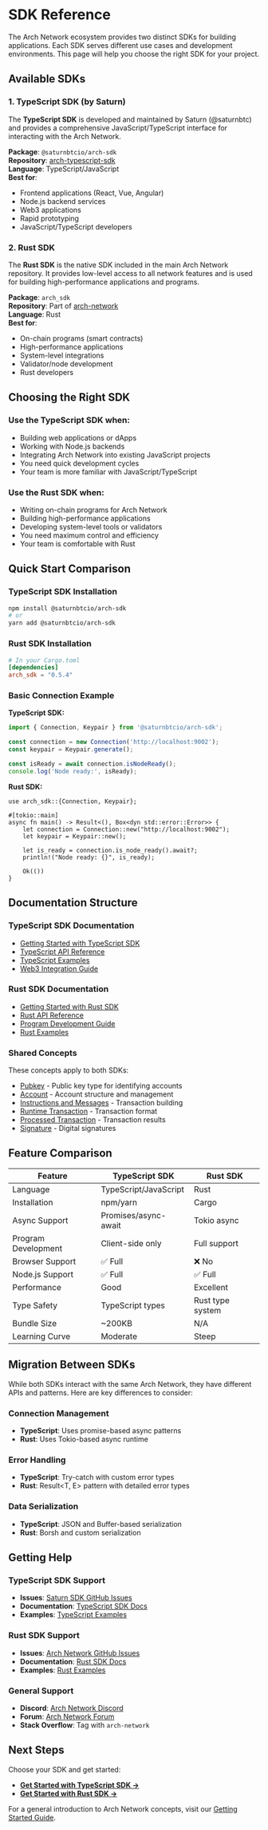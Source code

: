 # SDK Reference

The Arch Network ecosystem provides two distinct SDKs for building applications. Each SDK serves different use cases and development environments. This page will help you choose the right SDK for your project.

## Available SDKs

### 1. TypeScript SDK (by Saturn)

The **TypeScript SDK** is developed and maintained by Saturn (@saturnbtc) and provides a comprehensive JavaScript/TypeScript interface for interacting with the Arch Network.

**Package**: `@saturnbtcio/arch-sdk`  
**Repository**: [arch-typescript-sdk](https://github.com/saturnbtc/arch-typescript-sdk)  
**Language**: TypeScript/JavaScript  
**Best for**: 
- Frontend applications (React, Vue, Angular)
- Node.js backend services
- Web3 applications
- Rapid prototyping
- JavaScript/TypeScript developers

### 2. Rust SDK

The **Rust SDK** is the native SDK included in the main Arch Network repository. It provides low-level access to all network features and is used for building high-performance applications and programs.

**Package**: `arch_sdk`  
**Repository**: Part of [arch-network](https://github.com/Arch-Network/arch-network)  
**Language**: Rust  
**Best for**:
- On-chain programs (smart contracts)
- High-performance applications
- System-level integrations
- Validator/node development
- Rust developers

## Choosing the Right SDK

### Use the TypeScript SDK when:
- Building web applications or dApps
- Working with Node.js backends
- Integrating Arch Network into existing JavaScript projects
- You need quick development cycles
- Your team is more familiar with JavaScript/TypeScript

### Use the Rust SDK when:
- Writing on-chain programs for Arch Network
- Building high-performance applications
- Developing system-level tools or validators
- You need maximum control and efficiency
- Your team is comfortable with Rust

## Quick Start Comparison

### TypeScript SDK Installation
```bash
npm install @saturnbtcio/arch-sdk
# or
yarn add @saturnbtcio/arch-sdk
```

### Rust SDK Installation
```toml
# In your Cargo.toml
[dependencies]
arch_sdk = "0.5.4"
```

### Basic Connection Example

**TypeScript SDK:**
```typescript
import { Connection, Keypair } from '@saturnbtcio/arch-sdk';

const connection = new Connection('http://localhost:9002');
const keypair = Keypair.generate();

const isReady = await connection.isNodeReady();
console.log('Node ready:', isReady);
```

**Rust SDK:**
```rust,ignore
use arch_sdk::{Connection, Keypair};

#[tokio::main]
async fn main() -> Result<(), Box<dyn std::error::Error>> {
    let connection = Connection::new("http://localhost:9002");
    let keypair = Keypair::new();
    
    let is_ready = connection.is_node_ready().await?;
    println!("Node ready: {}", is_ready);
    
    Ok(())
}
```

## Documentation Structure

### TypeScript SDK Documentation
- [Getting Started with TypeScript SDK](typescript/getting-started.md)
- [TypeScript API Reference](typescript/api-reference.md)
- [TypeScript Examples](typescript/examples.md)
- [Web3 Integration Guide](typescript/web3-integration.md)

### Rust SDK Documentation  
- [Getting Started with Rust SDK](rust/getting-started.md)
- [Rust API Reference](rust/api-reference.md)
- [Program Development Guide](rust/program-development.md)
- [Rust Examples](rust/examples.md)

### Shared Concepts
These concepts apply to both SDKs:
- [Pubkey](pubkey.md) - Public key type for identifying accounts
- [Account](account.md) - Account structure and management
- [Instructions and Messages](instructions-and-messages.md) - Transaction building
- [Runtime Transaction](runtime-transaction.md) - Transaction format
- [Processed Transaction](processed-transaction.md) - Transaction results
- [Signature](signature.md) - Digital signatures

## Feature Comparison

| Feature | TypeScript SDK | Rust SDK |
|---------|---------------|----------|
| Language | TypeScript/JavaScript | Rust |
| Installation | npm/yarn | Cargo |
| Async Support | Promises/async-await | Tokio async |
| Program Development | Client-side only | Full support |
| Browser Support | ✅ Full | ❌ No |
| Node.js Support | ✅ Full | ✅ Full |
| Performance | Good | Excellent |
| Type Safety | TypeScript types | Rust type system |
| Bundle Size | ~200KB | N/A |
| Learning Curve | Moderate | Steep |

## Migration Between SDKs

While both SDKs interact with the same Arch Network, they have different APIs and patterns. Here are key differences to consider:

### Connection Management
- **TypeScript**: Uses promise-based async patterns
- **Rust**: Uses Tokio-based async runtime

### Error Handling
- **TypeScript**: Try-catch with custom error types
- **Rust**: Result<T, E> pattern with detailed error types

### Data Serialization
- **TypeScript**: JSON and Buffer-based serialization
- **Rust**: Borsh and custom serialization

## Getting Help

### TypeScript SDK Support
- **Issues**: [Saturn SDK GitHub Issues](https://github.com/saturnbtc/arch-typescript-sdk/issues)
- **Documentation**: [TypeScript SDK Docs](typescript/getting-started.md)
- **Examples**: [TypeScript Examples](https://github.com/saturnbtc/arch-typescript-sdk/tree/main/examples)

### Rust SDK Support
- **Issues**: [Arch Network GitHub Issues](https://github.com/arch-network/arch-network/issues)
- **Documentation**: [Rust SDK Docs](rust/getting-started.md)
- **Examples**: [Rust Examples](https://github.com/arch-network/arch-network/examples)

### General Support
- **Discord**: [Arch Network Discord](https://discord.gg/archnetwork)
- **Forum**: [Arch Network Forum](https://forum.arch.network)
- **Stack Overflow**: Tag with `arch-network`

## Next Steps

Choose your SDK and get started:

- **[Get Started with TypeScript SDK →](typescript/getting-started.md)**
- **[Get Started with Rust SDK →](rust/getting-started.md)**

For a general introduction to Arch Network concepts, visit our [Getting Started Guide](../getting-started/quick-start.md).
